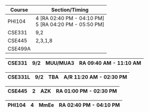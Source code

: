 
| Course  | Section/Timing                                           |
| ------- | -------------------------------------------------------- |
| PHI104  | 4 [RA 02:40 PM - 04:10 PM]<br>5 [RA 04:20 PM - 05:50 PM] |
| CSE331  | 9,2                                                      |
| CSE445  | 2,3,1,8                                                  |
| CSE499A |                                                          |



| CSE331 | 9/2 | MUU/MUA3 | RA 09:40 AM - 11:10 AM |
| ------ | --- | -------- | ---------------------- |

| CSE331L | 9/2 | TBA | A/R 11:20 AM - 02:30 PM |
| ------- | --- | --- | ----------------------- |

| CSE445 | 2   | AZK | RA 01:00 PM - 02:30 PM |
| ------ | --- | --- | ---------------------- |

| PHI104 | 4   | MmEe | RA 02:40 PM - 04:10 PM |
| ------ | --- | ---- | ---------------------- |